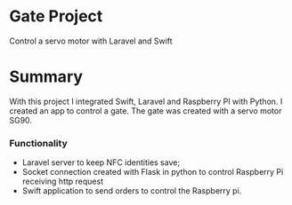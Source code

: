 # Gate Project
Control a servo motor with Laravel and Swift

# Summary

With this project I integrated Swift, Laravel and Raspberry PI with Python. I created an app to control a gate. The gate was created with a servo motor SG90.

### Functionality

* Laravel server to keep NFC identities save;
* Socket connection created with Flask in python to control Raspberry Pi receiving http request
* Swift application to send orders to control the Raspberry pi.
